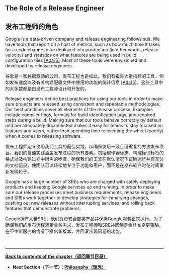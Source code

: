 ## **The Role of a Release Engineer**

## **发布工程师的角色**

Google is a data-driven company and release engineering follows suit. We have tools that report on a host of metrics, such as how much time it takes for a code change to be deployed into production (in other words, release velocity) and statistics on what features are being used in build configuration files [[Ada15]](http://resources.sei.cmu.edu/library/asset-view.cfm?assetid=434819). Most of these tools were envisioned and developed by release engineers.

谷歌是一家数据驱动的公司，发布工程也是如此。我们有报告大量指标的工具，例如发布速度以及有关构建配置文件中使用的功能的统计信息 [[Ada15]](http://resources.sei.cmu.edu/library/asset-view.cfm?assetid=434819)。这些工具中的大多数都是由发布工程师设计和开发的。

Release engineers define best practices for using our tools in order to make sure projects are released using consistent and repeatable methodologies. Our best practices cover all elements of the release process. Examples include compiler flags, formats for build identification tags, and required steps during a build. Making sure that our tools behave correctly by default and are adequately documented makes it easy for teams to stay focused on features and users, rather than spending time reinventing the wheel (poorly) when it comes to releasing software.

发布工程师定义使用我们工具的最佳实践，以确保使用一致且可重复的方法发布项目。我们的最佳实践涵盖发布过程的所有要素。包括编译器标志、构建标识标签的格式以及构建过程中所需的步骤。确保我们的工具在默认情况下正确运行并有充分的文档记录，使团队可以轻松地专注于功能和用户，而不是在发布软件时花时间重新发明轮子。

Google has a large number of SREs who are charged with safely deploying products and keeping Google services up and running. In order to make sure our release processes meet business requirements, release engineers and SREs work together to develop strategies for canarying changes, pushing out new releases without interrupting services, and rolling back features that demonstrate problems.

Google拥有大量SRE，他们负责安全部署产品并保持Google服务正常运行。为了确保我们的发布流程满足业务需求，发布工程师和SRE共同制定金丝雀变更策略，在不中断服务的情况下推出新版本，并回滚出现问题的功能。

<br>

---

**[Back to contents of the chapter（返回章节目录）](release_engineering.md)**

* **Next Section（下一节）：[Philosophy（理念）](philosophy.md)**
